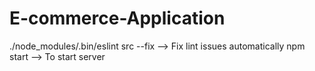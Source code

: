 # E-commerce-Application
./node_modules/.bin/eslint src --fix          --> Fix lint issues automatically
npm start  --> To start server